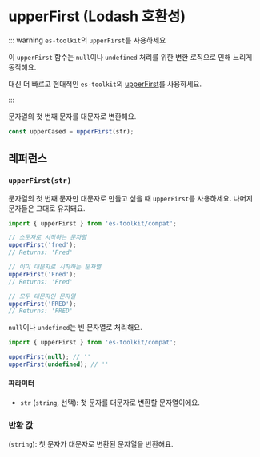 # upperFirst (Lodash 호환성)

::: warning `es-toolkit`의 `upperFirst`를 사용하세요

이 `upperFirst` 함수는 `null`이나 `undefined` 처리를 위한 변환 로직으로 인해 느리게 동작해요.

대신 더 빠르고 현대적인 `es-toolkit`의 [upperFirst](../../string/upperFirst.md)를 사용하세요.

:::

문자열의 첫 번째 문자를 대문자로 변환해요.

```typescript
const upperCased = upperFirst(str);
```

## 레퍼런스

### `upperFirst(str)`

문자열의 첫 번째 문자만 대문자로 만들고 싶을 때 `upperFirst`를 사용하세요. 나머지 문자들은 그대로 유지돼요.

```typescript
import { upperFirst } from 'es-toolkit/compat';

// 소문자로 시작하는 문자열
upperFirst('fred');
// Returns: 'Fred'

// 이미 대문자로 시작하는 문자열
upperFirst('Fred');
// Returns: 'Fred'

// 모두 대문자인 문자열
upperFirst('FRED');
// Returns: 'FRED'
```

`null`이나 `undefined`는 빈 문자열로 처리해요.

```typescript
import { upperFirst } from 'es-toolkit/compat';

upperFirst(null); // ''
upperFirst(undefined); // ''
```

#### 파라미터

- `str` (`string`, 선택): 첫 문자를 대문자로 변환할 문자열이에요.

### 반환 값

(`string`): 첫 문자가 대문자로 변환된 문자열을 반환해요.
